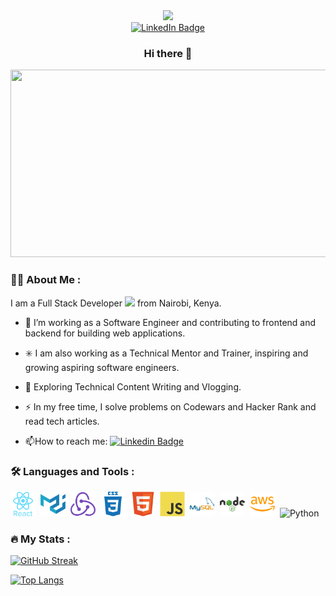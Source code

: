 <div id="header" align="center">
  <img src="https://media.giphy.com/media/gf675azxNAz2zDQ1vD/giphy.gif" width="100"/>
  
  <div id="badges">
<a href="https://www.linkedin.com/in/mercy-nzau/">
 <img src="https://img.shields.io/badge/LinkedIn-blue?style=for-the-badge&logo=linkedin&logoColor=white" alt="LinkedIn Badge"/>
</a>

<!-- Portfolio -->


</div>


### Hi there 👋
</div>

<div align="center">
  <img src="https://codutech.com/static/javascript-frameworks-amico-4421ef32bbfa046facb08aef2067dae2.svg" width="600" height="300"/>
</div>



### :woman_technologist: About Me :

I am a Full Stack Developer <img src="https://media.giphy.com/media/WUlplcMpOCEmTGBtBW/giphy.gif" width="30"> from Nairobi, Kenya.

- :telescope: I’m working as a Software Engineer and contributing to frontend and backend for building web applications.

- :eight_spoked_asterisk: I am also working as a Technical Mentor and Trainer, inspiring and growing aspiring software engineers.

- :seedling: Exploring Technical Content Writing and Vlogging.

- :zap: In my free time, I solve problems on Codewars and Hacker Rank and read tech articles.

- :mailbox:How to reach me: [![Linkedin Badge](https://img.shields.io/badge/-Nzau-blue?style=flat&logo=Linkedin&logoColor=white)](https://www.linkedin.com/in/mercy-nzau/)


### :hammer_and_wrench: Languages and Tools :

<div>
  <img src="https://github.com/devicons/devicon/blob/master/icons/react/react-original-wordmark.svg" title="React" alt="React" width="40" height="40"/>&nbsp;
  <img src="https://github.com/devicons/devicon/blob/master/icons/materialui/materialui-original.svg" title="Material UI" alt="Material UI" width="40" height="40"/>&nbsp;
  <img src="https://github.com/devicons/devicon/blob/master/icons/redux/redux-original.svg" title="Redux" alt="Redux " width="40" height="40"/>&nbsp;
  <img src="https://github.com/devicons/devicon/blob/master/icons/css3/css3-plain-wordmark.svg"  title="CSS3" alt="CSS" width="40" height="40"/>&nbsp;
  <img src="https://github.com/devicons/devicon/blob/master/icons/html5/html5-original.svg" title="HTML5" alt="HTML" width="40" height="40"/>&nbsp;
  <img src="https://github.com/devicons/devicon/blob/master/icons/javascript/javascript-original.svg" title="JavaScript" alt="JavaScript" width="40" height="40"/>&nbsp;
  <img src="https://github.com/devicons/devicon/blob/master/icons/mysql/mysql-original-wordmark.svg" title="MySQL"  alt="MySQL" width="40" height="40"/>&nbsp;
  <img src="https://github.com/devicons/devicon/blob/master/icons/nodejs/nodejs-original-wordmark.svg" title="NodeJS" alt="NodeJS" width="40" height="40"/>&nbsp;
  <img src="https://github.com/devicons/devicon/blob/master/icons/amazonwebservices/amazonwebservices-plain-wordmark.svg" title="AWS" alt="AWS" width="40" height="40"/>&nbsp;
   <img src="https://cdn.jsdelivr.net/gh/devicons/devicon/icons/python/python-original.svg" title="Python" alt="Python" width="40" height="40"/>&nbsp;
  
</div>




### :fire: My Stats :

[![GitHub Streak](http://github-readme-streak-stats.herokuapp.com?user=nzaum&theme=dark&background=000000)](https://git.io/streak-stats)

[![Top Langs](https://github-readme-stats.vercel.app/api/top-langs/?username=nzaum&layout=compact&theme=vision-friendly-dark)](https://github.com/anuraghazra/github-readme-stats)






















<!--
**NzauM/NzauM** is a ✨ _special_ ✨ repository because its `README.md` (this file) appears on your GitHub profile.

Here are some ideas to get you started:

- 🔭 I’m currently working on ...
- 🌱 I’m currently learning ...
- 👯 I’m looking to collaborate on ...
- 🤔 I’m looking for help with ...
- 💬 Ask me about ...
- 📫 How to reach me: ...
- 😄 Pronouns: ...
- ⚡ Fun fact: ...
-->
